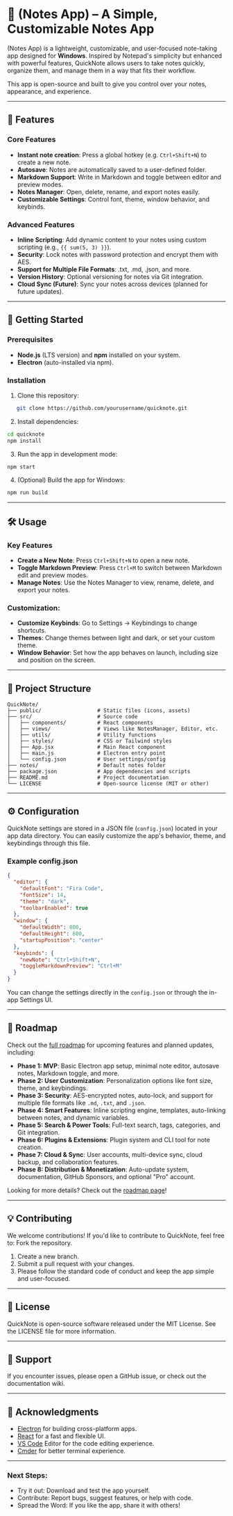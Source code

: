 # 📝 (Notes App) – A Simple, Customizable Notes App

(Notes App) is a lightweight, customizable, and user-focused note-taking app designed for **Windows**. Inspired by Notepad's simplicity but enhanced with powerful features, QuickNote allows users to take notes quickly, organize them, and manage them in a way that fits their workflow.

This app is open-source and built to give you control over your notes, appearance, and experience.

---

## 🚀 Features

### Core Features

- **Instant note creation**: Press a global hotkey (e.g. `Ctrl+Shift+N`) to create a new note.
- **Autosave**: Notes are automatically saved to a user-defined folder.
- **Markdown Support**: Write in Markdown and toggle between editor and preview modes.
- **Notes Manager**: Open, delete, rename, and export notes easily.
- **Customizable Settings**: Control font, theme, window behavior, and keybinds.

### Advanced Features

- **Inline Scripting**: Add dynamic content to your notes using custom scripting (e.g., `{{ sum(5, 3) }}`).
- **Security**: Lock notes with password protection and encrypt them with AES.
- **Support for Multiple File Formats**: .txt, .md, .json, and more.
- **Version History**: Optional versioning for notes via Git integration.
- **Cloud Sync (Future)**: Sync your notes across devices (planned for future updates).

---

## 🔧 Getting Started

### Prerequisites

- **Node.js** (LTS version) and **npm** installed on your system.
- **Electron** (auto-installed via npm).

### Installation

1. Clone this repository:

```Bash
   git clone https://github.com/yourusername/quicknote.git
```

2. Install dependencies:

```Bash
cd quicknote
npm install

```

3. Run the app in development mode:

```Bash
npm start

```

4. (Optional) Build the app for Windows:

```Bash
npm run build
```

---

## 🛠️ Usage

### Key Features

- **Create a New Note**: Press `Ctrl+Shift+N` to open a new note.
- **Toggle Markdown Preview**: Press `Ctrl+M` to switch between Markdown edit and preview modes.
- **Manage Notes**: Use the Notes Manager to view, rename, delete, and export your notes.

### Customization:

- **Customize Keybinds**: Go to Settings → Keybindings to change shortcuts.
- **Themes**: Change themes between light and dark, or set your custom theme.
- **Window Behavior**: Set how the app behaves on launch, including size and position on the screen.

---

## 📁 Project Structure

```Tree
QuickNote/
├── public/                  # Static files (icons, assets)
├── src/                     # Source code
│   ├── components/          # React components
│   ├── views/               # Views like NotesManager, Editor, etc.
│   ├── utils/               # Utility functions
│   ├── styles/              # CSS or Tailwind styles
│   ├── App.jsx              # Main React component
│   ├── main.js              # Electron entry point
│   └── config.json          # User settings/config
├── notes/                   # Default notes folder
├── package.json             # App dependencies and scripts
├── README.md                # Project documentation
└── LICENSE                  # Open-source license (MIT or other)
```

---

## ⚙️ Configuration

QuickNote settings are stored in a JSON file (`config.json`) located in your app data directory. You can easily customize the app's behavior, theme, and keybindings through this file.

### Example config.json

```json
{
  "editor": {
    "defaultFont": "Fira Code",
    "fontSize": 14,
    "theme": "dark",
    "toolbarEnabled": true
  },
  "window": {
    "defaultWidth": 800,
    "defaultHeight": 600,
    "startupPosition": "center"
  },
  "keybinds": {
    "newNote": "Ctrl+Shift+N",
    "toggleMarkdownPreview": "Ctrl+M"
  }
}
```

You can change the settings directly in the `config.json` or through the in-app Settings UI.

---

## 🚀 Roadmap

Check out the [full roadmap](./ROADMAP.md) for upcoming features and planned updates, including:

- **Phase 1: MVP**: Basic Electron app setup, minimal note editor, autosave notes, Markdown toggle, and more.
- **Phase 2: User Customization**: Personalization options like font size, theme, and keybindings.
- **Phase 3: Security**: AES-encrypted notes, auto-lock, and support for multiple file formats like `.md`, `.txt`, and `.json`.
- **Phase 4: Smart Features**: Inline scripting engine, templates, auto-linking between notes, and dynamic variables.
- **Phase 5: Search & Power Tools**: Full-text search, tags, categories, and Git integration.
- **Phase 6: Plugins & Extensions**: Plugin system and CLI tool for note creation.
- **Phase 7: Cloud & Sync**: User accounts, multi-device sync, cloud backup, and collaboration features.
- **Phase 8: Distribution & Monetization**: Auto-update system, documentation, GitHub Sponsors, and optional "Pro" account.

Looking for more details? Check out the [roadmap page](./ROADMAP.md)!

---

## 💡 Contributing

We welcome contributions! If you'd like to contribute to QuickNote, feel free to:
Fork the repository.

1. Create a new branch.
2. Submit a pull request with your changes.
3. Please follow the standard code of conduct and keep the app simple and user-focused.

---

## 🤖 License

QuickNote is open-source software released under the MIT License. See the LICENSE file for more information.

---

## 💬 Support

If you encounter issues, please open a GitHub issue, or check out the documentation wiki.

---

## 🌟 Acknowledgments

- [Electron](https://www.electronjs.org/) for building cross-platform apps.
- [React](https://react.dev/) for a fast and flexible UI.
- [VS Code](https://code.visualstudio.com/) Editor for the code editing experience.
- [Cmder](https://cmder.app/) for better terminal experience.

---

### Next Steps:

- Try it out: Download and test the app yourself.
- Contribute: Report bugs, suggest features, or help with code.
- Spread the Word: If you like the app, share it with others!
